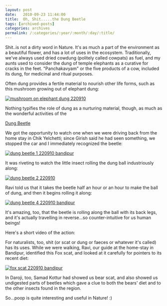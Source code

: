 ```yaml
---
layout: post
date:	2010-09-23 11:44:00
title:  Oh, Shit.....the Dung Beetle
tags: [archived-posts]
categories: archives
permalink: /:categories/:year/:month/:day/:title/
---
```

Shit..is not a dirty word in Nature. It's as much a part of the environment as a beautiful flower, and has a lot of uses in the ecosystem. Traditionally, we've always used dried cowdung (politely called cowpats) as fuel, and my aunts used to consider the dung of temple elephants as a curative for cracks in the feet. "Panchakavyam" or the five products of a cow, included its dung, for medicinal and ritual purposes.

Often dung provides a fertile material to nourish other life forms, such as this mushroom growing out of elephant dung:

<a href="http://s835.photobucket.com/albums/zz275/dffrntpx/?action=view&amp;current=IMG_3169.jpg" target="_blank"><img src="http://i835.photobucket.com/albums/zz275/dffrntpx/IMG_3169.jpg" border="0" alt="mushroom on elephant dung 220910"></a>


Nothing typifies the role of dung as a nurturing material, though,  as much as the wonderful activities of the 

<a href="http://en.wikipedia.org/wiki/Dung_beetle"> Dung Beetle </a>

We got the opportunity to watch one when we were driving back from the home stay in Chik Yelchetti; since Girish said he had seen something, we stopped the car and I immediately recognized the beetle:


<a href="http://s835.photobucket.com/albums/zz275/dffrntpx/?action=view&amp;current=IMG_3276.jpg" target="_blank"><img src="http://i835.photobucket.com/albums/zz275/dffrntpx/IMG_3276.jpg" border="0" alt="dung beetle 1 220910 bandipur"></a>

<lj-cut text="dung, and the beetle">


It was riveting to watch the little insect rolling the dung ball industriously along:


<a href="http://s835.photobucket.com/albums/zz275/dffrntpx/?action=view&amp;current=IMG_3279.jpg" target="_blank"><img src="http://i835.photobucket.com/albums/zz275/dffrntpx/IMG_3279.jpg" border="0" alt="dung beetle 2 220910"></a>

Ravi told us that it takes the beetle half an hour or an hour to make the ball of dung, and then it begins rolling it along:


<a href="http://s835.photobucket.com/albums/zz275/dffrntpx/?action=view&amp;current=IMG_3283.jpg" target="_blank"><img src="http://i835.photobucket.com/albums/zz275/dffrntpx/IMG_3283.jpg" border="0" alt="dung beetle 4 220910 bandipur"></a>

It's amazing, too, that the beetle is rolling along the ball with its back legs, and it's actually travelling in reverse...so counter-intuitive for us human beings!

Here's a short video of the action:

<lj-embed id="496"/>



For naturalists, too, shit (or scat or dung or faeces or whatever it's called) has its uses. While we were walking, Ravi, our guide at the home-stay in Bandipur, identified this Fox scat, and looked at it carefully for pointers to its recent diet:


<a href="http://s835.photobucket.com/albums/zz275/dffrntpx/?action=view&amp;current=IMG_3257.jpg" target="_blank"><img src="http://i835.photobucket.com/albums/zz275/dffrntpx/IMG_3257.jpg" border="0" alt="fox scat 220910 bandipur"></a>

In Daroji, too, Samad Kottur had showed us bear scat, and also showed us undigested parts of beetles which gave a clue to both the bears' diet and to the other insects found in the region.

</lj-cut>

So...poop is quite interesting and useful in Nature! :)
